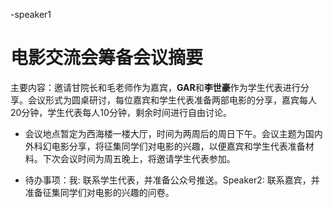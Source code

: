 -speaker1

# 电影交流会筹备会议摘要

主要内容：邀请甘院长和毛老师作为嘉宾，**GAR**和**李世豪**作为学生代表进行分享。会议形式为圆桌研讨，每位嘉宾和学生代表准备两部电影的分享，嘉宾每人20分钟，学生代表每人10分钟，剩余时间进行自由讨论。<br>

* 会议地点暂定为西海楼一楼大厅，时间为两周后的周日下午。会议主题为国内外科幻电影分享，将征集同学们对电影的兴趣，以便嘉宾和学生代表准备材料。下次会议时间为周五晚上，将邀请学生代表参加。

* 待办事项：我: 联系学生代表，并准备公众号推送。Speaker2: 联系嘉宾，并准备征集同学们对电影的兴趣的问卷。

